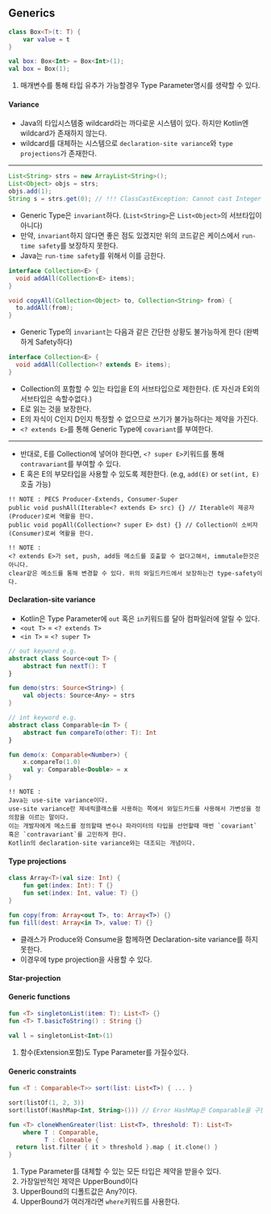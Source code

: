 ## Generics
```kotlin
class Box<T>(t: T) {
	var value = t
}

val box: Box<Int> = Box<Int>(1);
val box = Box(1);
```
1. 매개변수를 통해 타입 유추가 가능할경우 Type Parameter명시를 생략할 수 있다.

#### Variance
- Java의 타입시스템중 wildcard라는 까다로운 시스템이 있다. 하지만 Kotlin엔 wildcard가 존재하지 않는다.
- wildcard를 대체하는 시스템으로 `declaration-site variance`와 `type projections`가 존재한다.

---
```java
List<String> strs = new ArrayList<String>();
List<Object> objs = strs;
objs.add(1);
String s = strs.get(0); // !!! ClassCastException: Cannot cast Integer to String
```
- Generic Type은 `invariant`하다. (`List<String>`은 `List<Object>`의 서브타입이 아니다)
- 만약, `invariant`하지 않다면 좋은 점도 있겠지만 위의 코드같은 케이스에서 `run-time safety`를 보장하지 못한다.
- Java는 `run-time safety`를 위해서 이를 금한다.

```java
interface Collection<E> {
  void addAll(Collection<E> items);
}

void copyAll(Collection<Object> to, Collection<String> from) {
  to.addAll(from);
}
```
- Generic Type의 `invariant`는 다음과 같은 간단한 상황도 불가능하게 한다 (완벽하게 Safety하다)

```java
interface Collection<E> {
  void addAll(Collection<? extends E> items);
}
```
- Collection의 포함할 수 있는 타입을 E의 서브타입으로 제한한다. (E 자신과 E외의 서브타입은 속할수없다.)
- E로 읽는 것을 보장한다.
- E의 자식이 C인지 D인지 특정할 수 없으므로 쓰기가 불가능하다는 제약을 가진다.
- `<? extends E>`를 통해 Generic Type에 `covariant`를 부여한다.

---
- 반대로, E를 Collection에 넣어야 한다면, `<? super E>`키워드를 통해 `contravariant`를 부여할 수 있다.
- E 혹은 E의 부모타입을 사용할 수 있도록 제한한다. (e.g, `add(E)` or `set(int, E)`호출 가능)

```
!! NOTE : PECS Producer-Extends, Consumer-Super
public void pushAll(Iterable<? extends E> src) {} // Iterable이 제공자(Producer)로써 역활을 한다.
public void popAll(Collection<? super E> dst) {} // Collection이 소비자(Consumer)로써 역활을 한다.
```

```
!! NOTE :
<? extends E>가 set, push, add등 메소드를 호출할 수 없다고해서, immutale한것은 아니다.
clear같은 메소드를 통해 변경할 수 있다. 위의 와일드카드에서 보장하는건 type-safety이다.
```

#### Declaration-site variance
- Kotlin은 Type Parameter에 `out` 혹은 `in`키워드를 달아 컴파일러에 알릴 수 있다.
- `<out T>` = `<? extends T>`
- `<in T>` = `<? super T>`

```kotlin
// out keyword e.g.
abstract class Source<out T> {
    abstract fun nextT(): T
}

fun demo(strs: Source<String>) {
    val objects: Source<Any> = strs
}
```
```kotlin
// int keyword e.g.
abstract class Comparable<in T> {
    abstract fun compareTo(other: T): Int
}

fun demo(x: Comparable<Number>) {
    x.compareTo(1.0)
    val y: Comparable<Double> = x
}
```
```
!! NOTE :
Java는 use-site variance이다.
use-site variance란 제네릭클래스를 사용하는 쪽에서 와일드카드를 사용해서 가변성을 정의함을 이르는 말이다.
이는 개발자에게 메소드를 정의할때 변수나 파라미터의 타입을 선언할때 매번 `covariant`혹은 `contravariant`를 고민하게 한다.
Kotlin의 declaration-site variance와는 대조되는 개념이다.
```

#### Type projections
```kotlin
class Array<T>(val size: Int) {
    fun get(index: Int): T {}
    fun set(index: Int, value: T) {}
}

fun copy(from: Array<out T>, to: Array<T>) {}
fun fill(dest: Array<in T>, value: T) {}
```
- 클래스가 Produce와 Consume을 함께하면 Declaration-site variance를 하지 못한다.
- 이경우에 type projection을 사용할 수 있다.

#### Star-projection

#### Generic functions
```kotlin
fun <T> singletonList(item: T): List<T> {}
fun <T> T.basicToString() : String {}

val l = singletonList<Int>(1)
```
1. 함수(Extension포함)도 Type Parameter를 가질수있다.

#### Generic constraints
```kotlin
fun <T : Comparable<T>> sort(list: List<T>) { ... }

sort(listOf(1, 2, 3))
sort(listOf(HashMap<Int, String>())) // Error HashMap은 Comparable을 구현하지 않는다.

fun <T> cloneWhenGreater(list: List<T>, threshold: T): List<T>
    where T : Comparable,
          T : Cloneable {
  return list.filter { it > threshold }.map { it.clone() }
}
```
1. Type Parameter를 대체할 수 있는 모든 타입은 제약을 받을수 있다.
2. 가장일반적인 제약은 UpperBound이다
3. UpperBound의 디폴트값은 Any?이다.
4. UpperBound가 여러개라면 `where`키워드를 사용한다.